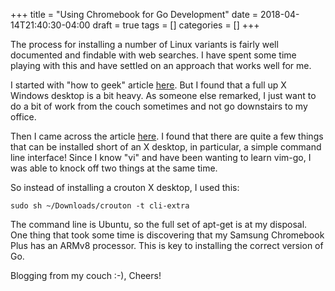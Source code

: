 +++
title = "Using Chromebook for Go Development"
date = 2018-04-14T21:40:30-04:00
draft = true
tags = []
categories = []
+++

The process for installing a number of Linux variants is fairly
well documented and findable with web searches.
I have spent some time playing with this and have settled
on an approach that works well for me.

I started with "how to geek" article
[here](https://www.howtogeek.com/162120/how-to-install-ubuntu-linux-on-your-chromebook-with-crouton/).
But I found that a full up X Windows desktop is a bit heavy.
As someone else remarked, I just want to do a bit of work
from the couch sometimes and not go downstairs to my office.

Then I came across the article
[here](https://solarianprogrammer.com/2017/09/11/two-weeks-programming-chromebook-challenge/).
I found that there are quite a few things that can be installed
short of an X desktop, in particular, a simple command line interface!
Since I know "vi" and have been wanting to learn vim-go,
I was able to knock off two things at the same time.

So instead of installing a crouton X desktop, I used this:

```
sudo sh ~/Downloads/crouton -t cli-extra
```

The command line is Ubuntu, so the full set of apt-get is at my disposal.
One thing that took some time is discovering that my Samsung Chromebook Plus
has an ARMv8 processor. This is key to installing the correct version of Go.

Blogging from my couch :-),
Cheers!
